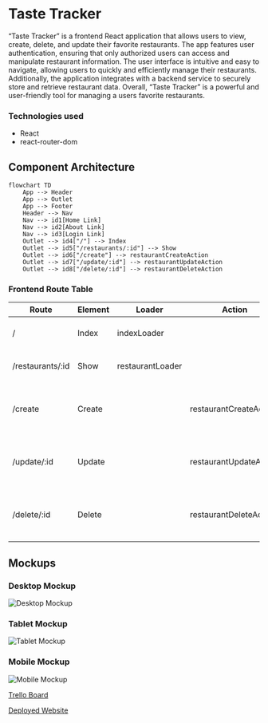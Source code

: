 # Taste Tracker

“Taste Tracker” is a frontend React application that allows users to view, create, delete, and update their favorite restaurants. The app features user authentication, ensuring that only authorized users can access and manipulate restaurant information. The user interface is intuitive and easy to navigate, allowing users to quickly and efficiently manage their restaurants. Additionally, the application integrates with a backend service to securely store and retrieve restaurant data. Overall, “Taste Tracker” is a powerful and user-friendly tool for managing a users favorite restaurants.

### Technologies used
- React
- react-router-dom
  
## Component Architecture
```mermaid
flowchart TD
    App --> Header
    App --> Outlet
    App --> Footer
    Header --> Nav
    Nav --> id1[Home Link]
    Nav --> id2[About Link]
    Nav --> id3[Login Link]
    Outlet --> id4["/"] --> Index
    Outlet --> id5["/restaurants/:id"] --> Show
    Outlet --> id6["/create"] --> restaurantCreateAction
    Outlet --> id7["/update/:id"] --> restaurantUpdateAction
    Outlet --> id8["/delete/:id"] --> restaurantDeleteAction
```

### Frontend Route Table
|    Route         | Element |    Loader        |       Action           |              Description                          |
|------------------|---------|------------------|------------------------|---------------------------------------------------|
|      /           | Index   | indexLoader      |                        | Loads up list of restaurants                      |
| /restaurants/:id | Show    | restaurantLoader |                        | Loads up a specific restaurant                    |
|   /create        | Create  |                  | restaurantCreateAction | Handles submission of create form for restaurants |
| /update/:id      | Update  |                  | restaurantUpdateAction | Handles submission of update form for restaurants |
| /delete/:id      | Delete  |                  | restaurantDeleteAction | Handles submission of delete form for restaurants |

## Mockups

### Desktop Mockup
![Desktop Mockup](https://i.imgur.com/BqTm2gq.png)

### Tablet Mockup
![Tablet Mockup](https://i.imgur.com/1pAXn7N.png)

### Mobile Mockup
![Mobile Mockup](https://i.imgur.com/BYMtiK9.png)

[Trello Board](https://trello.com/invite/b/6pOwOeN3/ATTId64f84a70cf965a60210110df4b5547e0D3ED910/workspace) 

[Deployed Website](https://taste-tracker.netlify.app/) 
